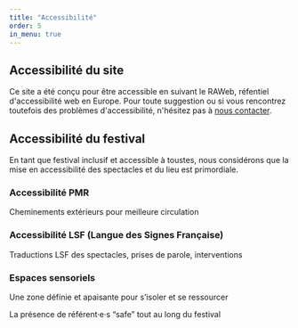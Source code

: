 ```yaml
---
title: "Accessibilité"
order: 5
in_menu: true
---
```

## Accessibilité du site
Ce site a été conçu pour être accessible en suivant le RAWeb, réfentiel d'accessibilité web en Europe.
Pour toute suggestion ou si vous rencontrez toutefois des problèmes d'accessibilité, n'hésitez pas à [nous contacter](https://heloisebordeaux.github.io/testdvp/contact.html).

## Accessibilité du festival

En tant que festival inclusif et accessible à toustes, nous considérons que 
la mise en accessibilité des spectacles et du lieu est primordiale.

### Accessibilité PMR
Cheminements extérieurs pour meilleure circulation

### Accessibilité LSF (Langue des Signes Française)
Traductions LSF des spectacles, prises de parole, interventions

### Espaces sensoriels
Une zone définie et apaisante pour s’isoler et se ressourcer

La présence de référent·e·s <span lang="en">“safe”</span> tout au long du festival 